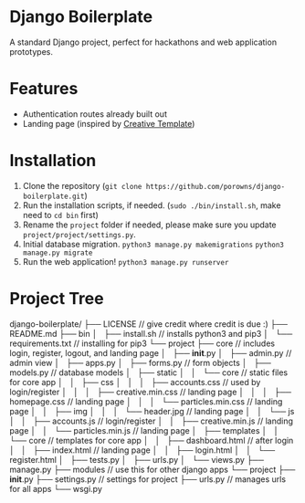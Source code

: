 # Django Boilerplate
A standard Django project, perfect for hackathons and web application prototypes.

# Features
* Authentication routes already built out
* Landing page (inspired by [Creative Template](https://startbootstrap.com/template-overviews/creative/))

# Installation
1. Clone the repository (`git clone https://github.com/porowns/django-boilerplate.git`)
2. Run the installation scripts, if needed. (`sudo ./bin/install.sh`, make need to `cd bin` first)
3. Rename the `project` folder if needed, please make sure you update `project/project/settings.py`.
4. Initial database migration. `python3 manage.py makemigrations` `python3 manage.py migrate`
5. Run the web application! `python3 manage.py runserver`

# Project Tree
django-boilerplate/
├── LICENSE                 // give credit where credit is due :)
├── README.md
├── bin
│   ├── install.sh          // installs python3 and pip3
│   └── requirements.txt    // installing for pip3
└── project
    ├── core                // includes login, register, logout, and landing page
    │   ├── __init__.py
    │   ├── admin.py        // admin view
    │   ├── apps.py
    │   ├── forms.py        // form objects
    │   ├── models.py       // database models
    │   ├── static
    │   │   └── core        // static files for core app
    │   │       ├── css
    │   │       │   ├── accounts.css    // used by login/register
    │   │       │   ├── creative.min.css    // landing page
    │   │       │   ├── homepage.css        // landing page
    │   │       │   └── particles.min.css   // landing page
    │   │       ├── img
    │   │       │   └── header.jpg          // landing page
    │   │       └── js
    │   │           ├── accounts.js         // login/register
    │   │           ├── creative.min.js     // landing page
    │   │           └── particles.min.js    // landing page
    │   ├── templates
    │   │   └── core       // templates for core app
    │   │       ├── dashboard.html          // after login
    │   │       ├── index.html              // landing page
    │   │       ├── login.html
    │   │       └── register.html
    │   ├── tests.py
    │   ├── urls.py
    │   └── views.py
    ├── manage.py
    ├── modules            // use this for other django apps
    └── project
        ├── __init__.py
        ├── settings.py   // settings for project
        ├── urls.py       // manages urls for all apps
        └── wsgi.py
